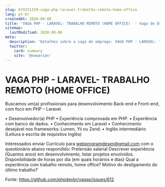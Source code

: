 ```yaml
---
slug: 674331319-vaga-php-laravel-trabalho-remoto-home-office
lang: pt-br
createdAt: 2020-08-06
title: 'VAGA PHP - LARAVEL- TRABALHO REMOTO (HOME OFFICE)  - Vaga de Emprego'
sitemap:
  lastModified: 2020-08-06
meta:
  description: 'Detalhes sobre a vaga de emprego: VAGA PHP - LARAVEL- TRABALHO REMOTO (HOME OFFICE) '
  twitter:
    card: summary
    site: '@nawarian'
---
```


# VAGA PHP - LARAVEL- TRABALHO REMOTO (HOME OFFICE) 

Buscamos um(a) profissionais para desenvolvimento Back-end e Front-end, com foco em 
PHP – Laravel. 

•	Desenvolvedor(a) PHP 
•	Experiência comprovada em PHP. 
•	Experiência com banco de dados. 
•	Conhecimento em Laravel
•	Conhecimento desejável nos frameworks: Lumen, Yii ou Zend. 
•	Inglês intermediário (Leitura e escrita de requisitos Inglês)

 
Interessados enviar Currículo para webprogramdesen@gmail.com com o questionário abaixo respondido: 
Pretensão salarial
Descrever experiência (Quantos anos) em desenvolvimento, listar projetos envolvidos.
Disponibilidade de horas por dia (em quais horários e dias)
Qual a experiência com trabalho remoto, home office?
Motivo do desligamento do último trabalho?



Fonte: https://github.com/phpdevbr/vagas/issues/612